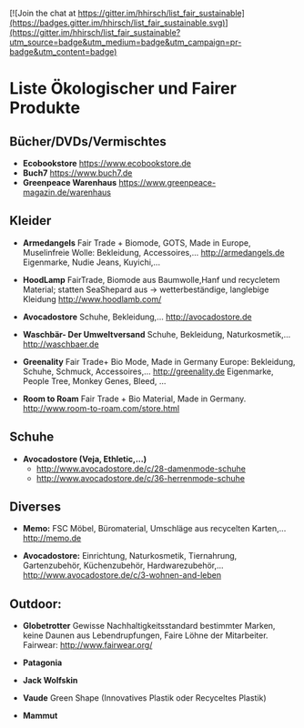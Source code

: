 [![Join the chat at https://gitter.im/hhirsch/list_fair_sustainable](https://badges.gitter.im/hhirsch/list_fair_sustainable.svg)](https://gitter.im/hhirsch/list_fair_sustainable?utm_source=badge&utm_medium=badge&utm_campaign=pr-badge&utm_content=badge)
# Liste Ökologischer und Fairer Produkte
## Bücher/DVDs/Vermischtes


* **Ecobookstore** https://www.ecobookstore.de
* **Buch7** https://www.buch7.de
* **Greenpeace Warenhaus** https://www.greenpeace-magazin.de/warenhaus

## Kleider
* **Armedangels**
Fair Trade + Biomode, GOTS,  Made in Europe, Muselinfreie Wolle: Bekleidung, Accessoires,...
http://armedangels.de
Eigenmarke, Nudie Jeans, Kuyichi,...

* **HoodLamp**
FairTrade, Biomode aus Baumwolle,Hanf und recycletem Material; statten SeaShepard aus -> wetterbeständige, langlebige Kleidung
http://www.hoodlamb.com/

* **Avocadostore**
Schuhe, Bekleidung,...
http://avocadostore.de

* **Waschbär- Der Umweltversand**
Schuhe, Bekleidung, Naturkosmetik,...
http://waschbaer.de

* **Greenality**
Fair Trade+ Bio Mode, Made in Germany Europe: Bekleidung, Schuhe, Schmuck, Accessoires,...
http://greenality.de
Eigenmarke, People Tree, Monkey Genes, Bleed, ...

* **Room to Roam**
Fair Trade + Bio Material, Made in Germany.
http://www.room-to-roam.com/store.html

## Schuhe
* **Avocadostore (Veja, Ethletic,...)**
    * http://www.avocadostore.de/c/28-damenmode-schuhe
    * http://www.avocadostore.de/c/36-herrenmode-schuhe

## Diverses
* **Memo:**
FSC Möbel, Büromaterial, Umschläge aus recycelten Karten,...
http://memo.de

* **Avocadostore:**
Einrichtung, Naturkosmetik, Tiernahrung, Gartenzubehör, Küchenzubehör, Hardwarezubehör,...
http://www.avocadostore.de/c/3-wohnen-and-leben

## Outdoor:
* **Globetrotter**
Gewisse Nachhaltigkeitsstandard bestimmter Marken, keine Daunen aus Lebendrupfungen, Faire Löhne der Mitarbeiter.
Fairwear: http://www.fairwear.org/

* **Patagonia**
* **Jack Wolfskin**
* **Vaude** Green Shape (Innovatives Plastik oder Recyceltes Plastik)
* **Mammut**

